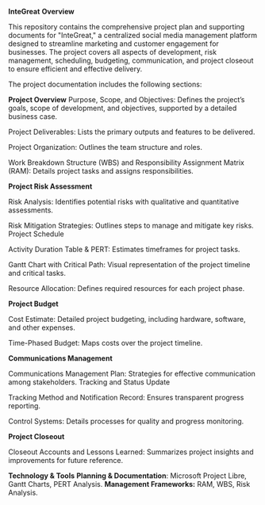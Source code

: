 **InteGreat**
**Overview**

This repository contains the comprehensive project plan and supporting documents for "InteGreat," a centralized social media management platform designed to streamline marketing and customer engagement for businesses. The project covers all aspects of development, risk management, scheduling, budgeting, communication, and project closeout to ensure efficient and effective delivery.

The project documentation includes the following sections:

**Project Overview**
Purpose, Scope, and Objectives: Defines the project’s goals, scope of development, and objectives, supported by a detailed business case.

Project Deliverables: Lists the primary outputs and features to be delivered.

Project Organization: Outlines the team structure and roles.

Work Breakdown Structure (WBS) and Responsibility Assignment Matrix (RAM): Details project tasks and assigns responsibilities.

**Project Risk Assessment**

Risk Analysis: Identifies potential risks with qualitative and quantitative assessments.

Risk Mitigation Strategies: Outlines steps to manage and mitigate key risks.
Project Schedule

Activity Duration Table & PERT: Estimates timeframes for project tasks.

Gantt Chart with Critical Path: Visual representation of the project timeline and critical tasks.


Resource Allocation: Defines required resources for each project phase.

**Project Budget**

Cost Estimate: Detailed project budgeting, including hardware, software, and other expenses.

Time-Phased Budget: Maps costs over the project timeline.

**Communications Management**

Communications Management Plan: Strategies for effective communication among stakeholders.
Tracking and Status Update

Tracking Method and Notification Record: Ensures transparent progress reporting.

Control Systems: Details processes for quality and progress monitoring.

**Project Closeout**

Closeout Accounts and Lessons Learned: Summarizes project insights and improvements for future reference.

**Technology & Tools**
**Planning & Documentation**: Microsoft Project Libre, Gantt Charts, PERT Analysis.
**Management Frameworks:** RAM, WBS, Risk Analysis.
